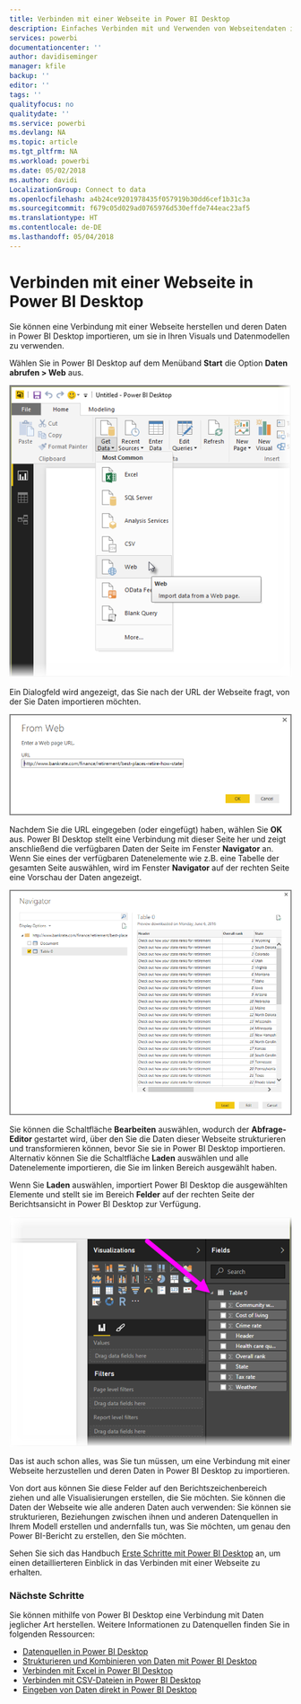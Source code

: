 ```yaml
---
title: Verbinden mit einer Webseite in Power BI Desktop
description: Einfaches Verbinden mit und Verwenden von Webseitendaten in Power BI Desktop
services: powerbi
documentationcenter: ''
author: davidiseminger
manager: kfile
backup: ''
editor: ''
tags: ''
qualityfocus: no
qualitydate: ''
ms.service: powerbi
ms.devlang: NA
ms.topic: article
ms.tgt_pltfrm: NA
ms.workload: powerbi
ms.date: 05/02/2018
ms.author: davidi
LocalizationGroup: Connect to data
ms.openlocfilehash: a4b24ce9201978435f057919b30dd6cef1b31c3a
ms.sourcegitcommit: f679c05d029ad0765976d530effde744eac23af5
ms.translationtype: HT
ms.contentlocale: de-DE
ms.lasthandoff: 05/04/2018
---
```

# <a name="connect-to-a-web-page-from-power-bi-desktop"></a>Verbinden mit einer Webseite in Power BI Desktop
Sie können eine Verbindung mit einer Webseite herstellen und deren Daten in Power BI Desktop importieren, um sie in Ihren Visuals und Datenmodellen zu verwenden.

Wählen Sie in Power BI Desktop auf dem Menüband **Start** die Option **Daten abrufen > Web** aus.

![](media/desktop-connect-to-web/connect-to-web_1.png)

Ein Dialogfeld wird angezeigt, das Sie nach der URL der Webseite fragt, von der Sie Daten importieren möchten.

![](media/desktop-connect-to-web/connect-to-web_2.png)

Nachdem Sie die URL eingegeben (oder eingefügt) haben, wählen Sie **OK** aus. Power BI Desktop stellt eine Verbindung mit dieser Seite her und zeigt anschließend die verfügbaren Daten der Seite im Fenster **Navigator** an. Wenn Sie eines der verfügbaren Datenelemente wie z.B. eine Tabelle der gesamten Seite auswählen, wird im Fenster **Navigator** auf der rechten Seite eine Vorschau der Daten angezeigt.

![](media/desktop-connect-to-web/connect-to-web_3.png)

Sie können die Schaltfläche **Bearbeiten** auswählen, wodurch der **Abfrage-Editor** gestartet wird, über den Sie die Daten dieser Webseite strukturieren und transformieren können, bevor Sie sie in Power BI Desktop importieren. Alternativ können Sie die Schaltfläche **Laden** auswählen und alle Datenelemente importieren, die Sie im linken Bereich ausgewählt haben.

Wenn Sie **Laden** auswählen, importiert Power BI Desktop die ausgewählten Elemente und stellt sie im Bereich **Felder** auf der rechten Seite der Berichtsansicht in Power BI Desktop zur Verfügung.

![](media/desktop-connect-to-web/connect-to-web_4.png)

Das ist auch schon alles, was Sie tun müssen, um eine Verbindung mit einer Webseite herzustellen und deren Daten in Power BI Desktop zu importieren.

Von dort aus können Sie diese Felder auf den Berichtszeichenbereich ziehen und alle Visualisierungen erstellen, die Sie möchten. Sie können die Daten der Webseite wie alle anderen Daten auch verwenden: Sie können sie strukturieren, Beziehungen zwischen ihnen und anderen Datenquellen in Ihrem Modell erstellen und andernfalls tun, was Sie möchten, um genau den Power BI-Bericht zu erstellen, den Sie möchten.

Sehen Sie sich das Handbuch [Erste Schritte mit Power BI Desktop](desktop-getting-started.md) an, um einen detaillierteren Einblick in das Verbinden mit einer Webseite zu erhalten.

### <a name="next-steps"></a>Nächste Schritte
Sie können mithilfe von Power BI Desktop eine Verbindung mit Daten jeglicher Art herstellen. Weitere Informationen zu Datenquellen finden Sie in folgenden Ressourcen:

* [Datenquellen in Power BI Desktop](desktop-data-sources.md)
* [Strukturieren und Kombinieren von Daten mit Power BI Desktop](desktop-shape-and-combine-data.md)
* [Verbinden mit Excel in Power BI Desktop](desktop-connect-excel.md)   
* [Verbinden mit CSV-Dateien in Power BI Desktop](desktop-connect-csv.md)   
* [Eingeben von Daten direkt in Power BI Desktop](desktop-enter-data-directly-into-desktop.md)   


